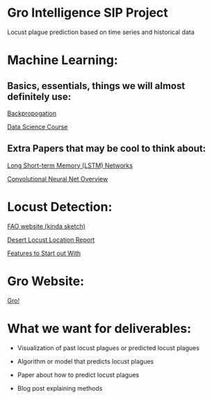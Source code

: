 # Gro Intelligence SIP Project

Locust plague prediction based on time series and historical data

# Machine Learning:

## Basics, essentials, things we will almost definitely use:

[Backpropogation](https://mattmazur.com/2015/03/17/a-step-by-step-backpropagation-example/)

[Data Science Course](https://github.com/amarallab/Introduction-to-Python-Programming-and-Data-Science)

## Extra Papers that may be cool to think about:

[Long Short-term Memory (LSTM) Networks](colah.github.io/posts/2015-08-Understanding-LSTMs/)

[Convolutional Neural Net Overview](http://cs231n.github.io/convolutional-networks/)

# Locust Detection:

[FAO website (kinda sketch)](http://www.fao.org/ag/locusts/en/activ/DLIS/satel/index.html)

[Desert Locust Location Report](http://www.fao.org/ag/locusts/en/info/info/index.html)

[Features to Start out With](http://www.fao.org/ag/locusts/common/ecg/190/en/1996_EPPO_Cressman_Forecasting.pdf)

# Gro Website:

[Gro!](https://www.gro-intelligence.com/)

# What we want for deliverables:

- Visualization of past locust plagues or predicted locust plagues

- Algorithm or model that predicts locust plagues

- Paper about how to predict locust plagues

- Blog post explaining methods

